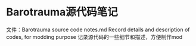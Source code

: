 # Barotrauma源代码笔记
文件：Barotrauma source code notes.md
Record details and description of codes, for modding purpose
记录源代码的一些细节和描述，方便制作mod
